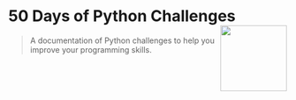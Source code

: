 # 50 Days of Python Challenges <img src="https://i.pinimg.com/originals/d8/5d/f0/d85df08df1212c0f8b219e779c5ebc46.gif" align="right" width="120" />

> A documentation of Python challenges to help you improve your programming skills.



<!-- omit in toc -->
